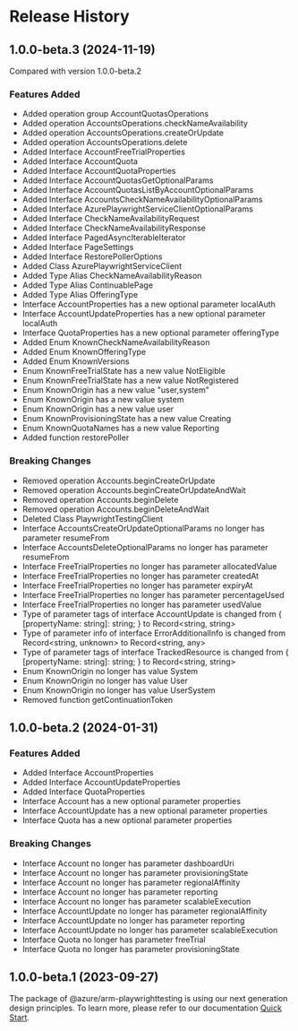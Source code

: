 # Release History
    
## 1.0.0-beta.3 (2024-11-19)
Compared with version 1.0.0-beta.2
    
### Features Added

  - Added operation group AccountQuotasOperations
  - Added operation AccountsOperations.checkNameAvailability
  - Added operation AccountsOperations.createOrUpdate
  - Added operation AccountsOperations.delete
  - Added Interface AccountFreeTrialProperties
  - Added Interface AccountQuota
  - Added Interface AccountQuotaProperties
  - Added Interface AccountQuotasGetOptionalParams
  - Added Interface AccountQuotasListByAccountOptionalParams
  - Added Interface AccountsCheckNameAvailabilityOptionalParams
  - Added Interface AzurePlaywrightServiceClientOptionalParams
  - Added Interface CheckNameAvailabilityRequest
  - Added Interface CheckNameAvailabilityResponse
  - Added Interface PagedAsyncIterableIterator
  - Added Interface PageSettings
  - Added Interface RestorePollerOptions
  - Added Class AzurePlaywrightServiceClient
  - Added Type Alias CheckNameAvailabilityReason
  - Added Type Alias ContinuablePage
  - Added Type Alias OfferingType
  - Interface AccountProperties has a new optional parameter localAuth
  - Interface AccountUpdateProperties has a new optional parameter localAuth
  - Interface QuotaProperties has a new optional parameter offeringType
  - Added Enum KnownCheckNameAvailabilityReason
  - Added Enum KnownOfferingType
  - Added Enum KnownVersions
  - Enum KnownFreeTrialState has a new value NotEligible
  - Enum KnownFreeTrialState has a new value NotRegistered
  - Enum KnownOrigin has a new value "user,system"
  - Enum KnownOrigin has a new value system
  - Enum KnownOrigin has a new value user
  - Enum KnownProvisioningState has a new value Creating
  - Enum KnownQuotaNames has a new value Reporting
  - Added function restorePoller

### Breaking Changes

  - Removed operation Accounts.beginCreateOrUpdate
  - Removed operation Accounts.beginCreateOrUpdateAndWait
  - Removed operation Accounts.beginDelete
  - Removed operation Accounts.beginDeleteAndWait
  - Deleted Class PlaywrightTestingClient
  - Interface AccountsCreateOrUpdateOptionalParams no longer has parameter resumeFrom
  - Interface AccountsDeleteOptionalParams no longer has parameter resumeFrom
  - Interface FreeTrialProperties no longer has parameter allocatedValue
  - Interface FreeTrialProperties no longer has parameter createdAt
  - Interface FreeTrialProperties no longer has parameter expiryAt
  - Interface FreeTrialProperties no longer has parameter percentageUsed
  - Interface FreeTrialProperties no longer has parameter usedValue
  - Type of parameter tags of interface AccountUpdate is changed from {
        [propertyName: string]: string;
    } to Record<string, string>
  - Type of parameter info of interface ErrorAdditionalInfo is changed from Record<string, unknown> to Record<string, any>
  - Type of parameter tags of interface TrackedResource is changed from {
        [propertyName: string]: string;
    } to Record<string, string>
  - Enum KnownOrigin no longer has value System
  - Enum KnownOrigin no longer has value User
  - Enum KnownOrigin no longer has value UserSystem
  - Removed function getContinuationToken
    
    
## 1.0.0-beta.2 (2024-01-31)
    
### Features Added

  - Added Interface AccountProperties
  - Added Interface AccountUpdateProperties
  - Added Interface QuotaProperties
  - Interface Account has a new optional parameter properties
  - Interface AccountUpdate has a new optional parameter properties
  - Interface Quota has a new optional parameter properties

### Breaking Changes

  - Interface Account no longer has parameter dashboardUri
  - Interface Account no longer has parameter provisioningState
  - Interface Account no longer has parameter regionalAffinity
  - Interface Account no longer has parameter reporting
  - Interface Account no longer has parameter scalableExecution
  - Interface AccountUpdate no longer has parameter regionalAffinity
  - Interface AccountUpdate no longer has parameter reporting
  - Interface AccountUpdate no longer has parameter scalableExecution
  - Interface Quota no longer has parameter freeTrial
  - Interface Quota no longer has parameter provisioningState
    
    
## 1.0.0-beta.1 (2023-09-27)

The package of @azure/arm-playwrighttesting is using our next generation design principles. To learn more, please refer to our documentation [Quick Start](https://aka.ms/azsdk/js/mgmt/quickstart ).

